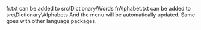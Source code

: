 fr.txt can be added to src\Dictionary\Words
frAlphabet.txt can be added to src\Dictionary\Alphabets
And the menu will be automatically updated. Same goes with other language packages.
